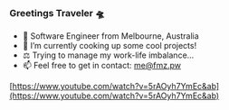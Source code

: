 ### Greetings Traveler 🛸

- 🦘 Software Engineer from Melbourne, Australia
- 🍳 I’m currently cooking up some cool projects!
- ⚖️ Trying to manage my work-life imbalance...
- 📫 Feel free to get in contact: <me@fmz.pw>

[https://www.youtube.com/watch?v=5rAOyh7YmEc&ab](https://www.youtube.com/watch?v=5rAOyh7YmEc&ab)
